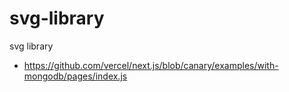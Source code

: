 # svg-library
svg library

- https://github.com/vercel/next.js/blob/canary/examples/with-mongodb/pages/index.js